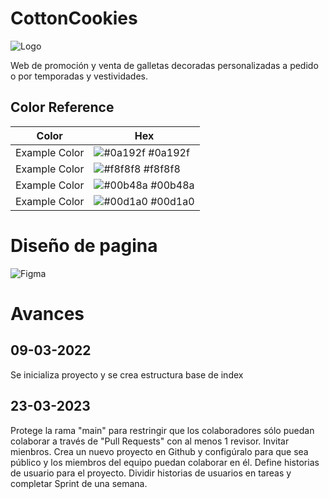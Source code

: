 # CottonCookies
![Logo](https://i.postimg.cc/KzZM0JDY/Logo-Cooton-Cookies.png)

Web de promoción y venta de galletas decoradas personalizadas a pedido o por temporadas y vestividades.

## Color Reference

| Color             | Hex                                                                |
| ----------------- | ------------------------------------------------------------------ |
| Example Color | ![#0a192f](https://via.placeholder.com/10/0a192f?text=+) #0a192f |
| Example Color | ![#f8f8f8](https://via.placeholder.com/10/f8f8f8?text=+) #f8f8f8 |
| Example Color | ![#00b48a](https://via.placeholder.com/10/00b48a?text=+) #00b48a |
| Example Color | ![#00d1a0](https://via.placeholder.com/10/00b48a?text=+) #00d1a0 |

# Diseño de pagina
![Figma](https://www.figma.com/file/UEsQrRmEYCvFJo6X0U5LSZ/Cotton-Cookies?node-id=0-1&t=lrvOZLmV0ePMy363-0)

# Avances
## 09-03-2022
Se inicializa proyecto y se crea estructura base de index
## 23-03-2023
Protege la rama "main" para restringir que los colaboradores sólo puedan colaborar a través de "Pull Requests" con al menos 1 revisor.
Invitar mienbros.
Crea un nuevo proyecto en Github y configúralo para que sea público y los miembros del equipo puedan colaborar en él.
Define historias de usuario para el proyecto.
Dividir historias de usuarios en tareas y completar Sprint de una semana.
